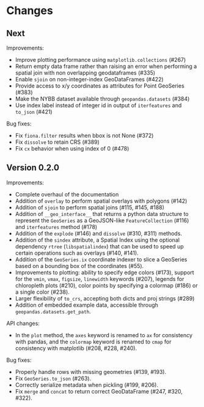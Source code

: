 Changes
=======

Next
----

Improvements:

* Improve plotting performance using ``matplotlib.collections`` (#267)
* Return empty data frame rather than raising an error when performing a spatial join with non overlapping geodataframes (#335)
* Enable ``sjoin`` on non-integer-index GeoDataFrames (#422)
* Provide access to x/y coordinates as attributes for Point GeoSeries (#383)
* Make the NYBB dataset available through ``geopandas.datasets`` (#384)
* Use index label instead of integer id in output of ``iterfeatures`` and
  ``to_json`` (#421)

Bug fixes:

* Fix ``fiona.filter`` results when bbox is not None (#372)
* Fix ``dissolve`` to retain CRS (#389)
* Fix ``cx`` behavior when using index of 0 (#478)

Version 0.2.0
-------------

Improvements:

* Complete overhaul of the documentation
* Addition of ``overlay`` to perform spatial overlays with polygons (#142)
* Addition of ``sjoin`` to perform spatial joins (#115, #145, #188)
* Addition of ``__geo_interface__`` that returns a python data structure
  to represent the ``GeoSeries`` as a GeoJSON-like ``FeatureCollection`` (#116)
  and ``iterfeatures`` method (#178)
* Addition of the ``explode`` (#146) and ``dissolve`` (#310, #311) methods.
* Addition of the ``sindex`` attribute, a Spatial Index using the optional
  dependency ``rtree`` (``libspatialindex``) that can be used to speed up
  certain operations such as overlays (#140, #141).
* Addition of the ``GeoSeries.ix`` coordinate indexer to slice a GeoSeries based
  on a bounding box of the coordinates (#55).
* Improvements to plotting: ability to specify edge colors (#173), support for
  the ``vmin``, ``vmax``, ``figsize``, ``linewidth`` keywords (#207), legends
  for chloropleth plots (#210), color points by specifying a colormap (#186) or
  a single color (#238).
* Larger flexibility of ``to_crs``, accepting both dicts and proj strings (#289)
* Addition of embedded example data, accessible through
  ``geopandas.datasets.get_path``.

API changes:

* In the ``plot`` method, the ``axes`` keyword is renamed to ``ax`` for
  consistency with pandas, and the ``colormap`` keyword is renamed to ``cmap``
  for consistency with matplotlib (#208, #228, #240).

Bug fixes:

* Properly handle rows with missing geometries (#139, #193).
* Fix ``GeoSeries.to_json`` (#263).
* Correctly serialize metadata when pickling (#199, #206).
* Fix ``merge`` and ``concat`` to return correct GeoDataFrame (#247, #320, #322).
